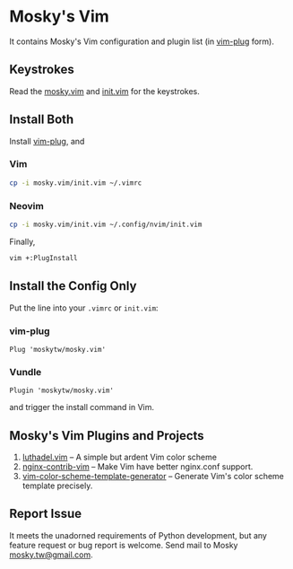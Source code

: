 # Mosky's Vim

It contains Mosky's Vim configuration and plugin list (in
[vim-plug](https://github.com/junegunn/vim-plug) form).


## Keystrokes

Read the [mosky.vim](https://github.com/moskytw/mosky.vim) and
[init.vim](https://github.com/moskytw/mosky.vim/blob/nvim/init.vim) for the
keystrokes.


## Install Both

Install [vim-plug](https://github.com/junegunn/vim-plug), and

### Vim

```bash
cp -i mosky.vim/init.vim ~/.vimrc
```

### Neovim

```bash
cp -i mosky.vim/init.vim ~/.config/nvim/init.vim
```

Finally,

```bash
vim +:PlugInstall
```


## Install the Config Only

Put the line into your `.vimrc` or `init.vim`:

### vim-plug

```vim
Plug 'moskytw/mosky.vim'
```

### Vundle

```vim
Plugin 'moskytw/mosky.vim'
```

and trigger the install command in Vim.


## Mosky's Vim Plugins and Projects

1. [luthadel.vim](https://github.com/moskytw/luthadel.vim) – A simple but ardent
   Vim color scheme
2. [nginx-contrib-vim](https://github.com/moskytw/nginx-contrib-vim) – Make Vim
   have better nginx.conf support.
3. [vim-color-scheme-template-generator](https://github.com/moskytw/vim-color-scheme-template-generator) – Generate Vim's color scheme template precisely.


## Report Issue

It meets the unadorned requirements of Python development, but any feature
request or bug report is welcome. Send mail to Mosky mosky.tw@gmail.com.
